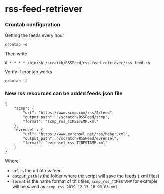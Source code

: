 # rss-feed-retriever

### Crontab configuration

Getting the feeds every hour

```
crontab -e
```
Then write
```
0 * * * * /bin/sh /scratch/RSSFeed/rss-feed-retriever/rss_feed.sh
```

Verify if crontab works
```
crontab -l
```


### New rss resources can be added feeds.json file

```
{
	"scmp": {
		"url": "https://www.scmp.com/rss/2/feed",
		"output_path": "/scratch/RSSFeed/scmp",
		"format": "scmp_rss_TIMESTAMP.xml"
	}, 
	"evrensel": {
		"url": "https://www.evrensel.net/rss/haber.xml",
		"output_path": "/scratch/RSSFeed/evrensel",
		"format": "evrensel_rss_TIMESTAMP.xml"
	}
}
```

Where

- `url` is the url of rss feed
- `output_path` is the folder where the script will save the feeds (.xml files)
- `format` is the name format of this files, `scmp_rss_TIMESTAMP` for example will be saved as `scmp_rss_2019_12_13_18_00_03.xml`
